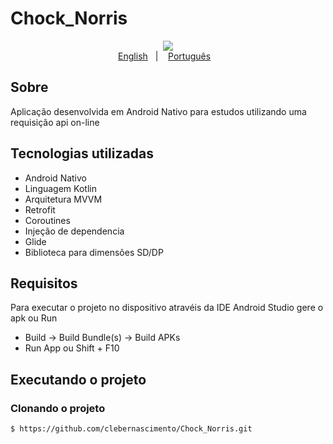 # Chock_Norris

<p align="center">
    <img src="C:\Users\cleber.nascimento\Desktop\Chock_Norris\app\src\main\res\drawable"/>
    </br>
    <a href="readme_en.md">English</a>&nbsp;&nbsp;&nbsp;|&nbsp;&nbsp;&nbsp;
    <a href="readme.md">Português</a>&nbsp;&nbsp;&nbsp;
</p>

## Sobre
Aplicação desenvolvida em Android Nativo para estudos utilizando uma requisição api on-line
## Tecnologias utilizadas
- Android Nativo
- Linguagem Kotlin
- Arquitetura MVVM
- Retrofit
- Coroutines
- Injeção de dependencia
- Glide
- Biblioteca para dimensões SD/DP

## Requisitos
Para executar o projeto no dispositivo atravéis da IDE Android Studio gere o apk ou Run
- Build -> Build Bundle(s) -> Build APKs 
- Run App ou Shift + F10

## Executando o projeto
### Clonando o projeto
```bash
$ https://github.com/clebernascimento/Chock_Norris.git
```
